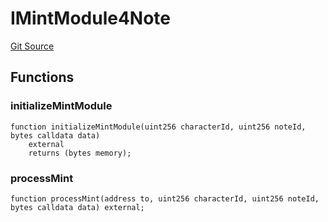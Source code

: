 # IMintModule4Note
[Git Source](https://github.com/Crossbell-Box/Crossbell-Contracts/blob/d7461dc986f92c02778fae6c468f62f2db6d2f91/contracts/interfaces/IMintModule4Note.sol)


## Functions
### initializeMintModule


```solidity
function initializeMintModule(uint256 characterId, uint256 noteId, bytes calldata data)
    external
    returns (bytes memory);
```

### processMint


```solidity
function processMint(address to, uint256 characterId, uint256 noteId, bytes calldata data) external;
```

